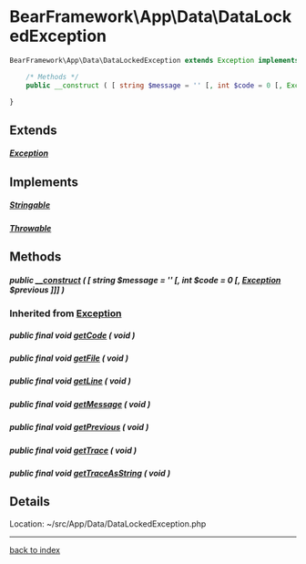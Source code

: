 # BearFramework\App\Data\DataLockedException

```php
BearFramework\App\Data\DataLockedException extends Exception implements Stringable, Throwable {

	/* Methods */
	public __construct ( [ string $message = '' [, int $code = 0 [, Exception $previous ]]] )

}
```

## Extends

##### [Exception](http://php.net/manual/en/class.exception.php)

## Implements

##### [Stringable](http://php.net/manual/en/class.stringable.php)

##### [Throwable](http://php.net/manual/en/class.throwable.php)

## Methods

##### public [__construct](bearframework.app.data.datalockedexception.__construct.method.md) ( [ string $message = '' [, int $code = 0 [, [Exception](http://php.net/manual/en/class.exception.php) $previous ]]] )

### Inherited from [Exception](http://php.net/manual/en/class.exception.php)

##### public final void [getCode](http://php.net/manual/en/exception.getcode.php) ( void )

##### public final void [getFile](http://php.net/manual/en/exception.getfile.php) ( void )

##### public final void [getLine](http://php.net/manual/en/exception.getline.php) ( void )

##### public final void [getMessage](http://php.net/manual/en/exception.getmessage.php) ( void )

##### public final void [getPrevious](http://php.net/manual/en/exception.getprevious.php) ( void )

##### public final void [getTrace](http://php.net/manual/en/exception.gettrace.php) ( void )

##### public final void [getTraceAsString](http://php.net/manual/en/exception.gettraceasstring.php) ( void )

## Details

Location: ~/src/App/Data/DataLockedException.php

---

[back to index](index.md)

